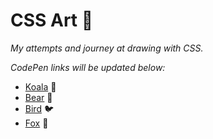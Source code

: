 # CSS Art 🎨 #

*My attempts and journey at drawing with CSS.*

*CodePen links will be updated below:*

* [Koala](https://codepen.io/aradevich/pen/bGwGPve) 🐨
* [Bear](https://codepen.io/aradevich/pen/oNzNKWX) 🐻
* [Bird](https://codepen.io/aradevich/pen/LYRELrM) 🐦
* [Fox](https://codepen.io/aradevich/pen/NWRPLNj) 🦊
